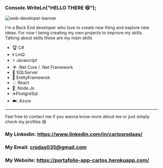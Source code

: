### Console.WriteLn("HELLO THERE 😄");
![web-developer-banner](https://user-images.githubusercontent.com/74597544/126309268-a7feff6e-2ad9-4b06-8c53-dac577ded3f1.png)


I'm a Back End developer who love to create new thing and explore new ideas.
For now I being creating my own projects to improve my skills. Talking about skills these are my main skills

- :trophy: C#
- :cyclone: LinQ
- :zap: Javascript
- :sunny: .Net Core / .Net Framework
- :trident: SQLServer
- :art: EntityFramewrok
- 💡: React
- 🧞: Node.Js
- ✈️PostgreSql
- ☁️: Azure

--------------------

Feel free to contact me if you wanna know more about me or just simply check my profiles :smile: 

### My Linkedin: https://www.linkedin.com/in/carlosrodaas/

### My Email: crodas035@gmail.com

### My Website: https://portafolio-app-carlos.herokuapp.com/

